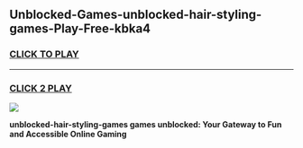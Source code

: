 
## Unblocked-Games-unblocked-hair-styling-games-Play-Free-kbka4
<h3>
<a href="https://premium76.site?title=unblocked-hair-styling-games&ref=22A">CLICK TO PLAY</a></h3>
<hr>

<h3>
<a href="https://premium76.site?title=unblocked-hair-styling-games&ref=22A">CLICK 2 PLAY</a>
  
</h3>

<a href="https://premium76.site?title=unblocked-hair-styling-games&ref=22A"><img src="https://clearcache.store/games.png"></a>


**unblocked-hair-styling-games games unblocked: Your Gateway to Fun and Accessible Online Gaming**
